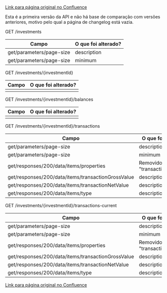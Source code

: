 [Link para página original no Confluence](https://openfinancebrasil.atlassian.net/wiki/spaces/OF/pages/124257083)

Esta é a primeira versão da API e não há base de comparação com versões anteriores, motivo pelo qual a página de changelog está vazia.

 GET /investments

| **Campo** | **O que foi alterado?** |
| --- | --- |
| get/parameters/page-size | description |
| get/parameters/page-size | minimum |

 GET /investments/{investmentId}

| **Campo** | **O que foi alterado?** |
| --- | --- |
|  |  |

 GET /investments/{investmentId}/balances

| **Campo** | **O que foi alterado?** |
| --- | --- |
|  |  |

 GET /investments/{investmentId}/transactions

| **Campo** | **O que foi alterado?** |
| --- | --- |
| get/parameters/page-size | description |
| get/parameters/page-size | minimum |
| get/responses/200/data/items/properties | Removido - "transactionNetValue" |
| get/responses/200/data/items/transactionGrossValue | description |
| get/responses/200/data/items/transactionNetValue | description |
| get/responses/200/data/items/type | description |

 GET /investments/{investmentId}/transactions-current

| **Campo** | **O que foi alterado?** |
| --- | --- |
| get/parameters/page-size | description |
| get/parameters/page-size | minimum |
| get/responses/200/data/items/properties | Removido - "transactionNetValue" |
| get/responses/200/data/items/transactionGrossValue | description |
| get/responses/200/data/items/transactionNetValue | description |
| get/responses/200/data/items/type | description |

[Link para página original no Confluence](https://openfinancebrasil.atlassian.net/wiki/spaces/OF/pages/124257083)